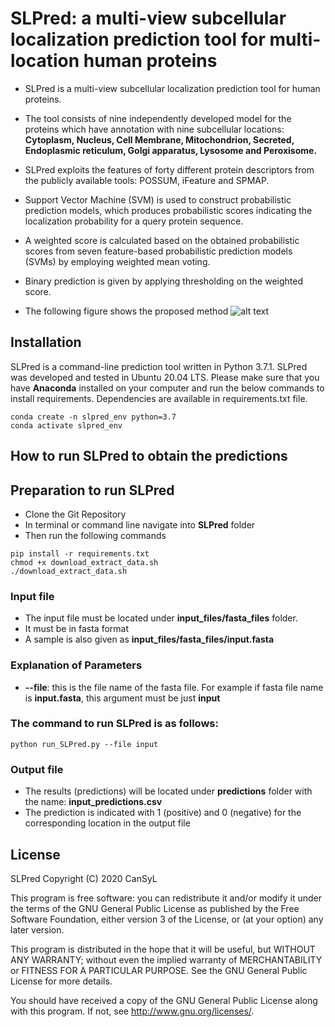# SLPred: a multi-view subcellular localization prediction tool for multi-location human proteins
* SLPred is a multi-view subcellular localization prediction tool for human proteins.
* The tool consists of nine independently developed model for the proteins which have annotation with nine subcellular locations: **Cytoplasm, Nucleus, Cell Membrane, Mitochondrion, Secreted, Endoplasmic reticulum, Golgi apparatus, Lysosome and Peroxisome.** 
* SLPred exploits the features of forty different protein descriptors from the publicly available tools: POSSUM, iFeature and SPMAP.
* Support Vector Machine (SVM) is used to construct probabilistic prediction models, which produces probabilistic scores indicating the localization probability for a query protein sequence. 
* A weighted score is calculated based on the obtained probabilistic scores from seven feature-based probabilistic prediction models (SVMs) by employing weighted mean voting.
* Binary prediction is given by applying thresholding on the weighted score.

* The following figure shows the proposed method
![alt text](https://github.com/gozsari/SLPred/blob/master/images/model_architecture.png)

## Installation

SLPred is a command-line prediction tool written in Python 3.7.1. SLPred was developed and tested in Ubuntu 20.04 LTS. Please make sure that you have **Anaconda** installed on  your computer and  run the below commands to install requirements. Dependencies are available in requirements.txt file.

```
conda create -n slpred_env python=3.7
conda activate slpred_env
```

## How to run SLPred to obtain the predictions 

## Preparation to run SLPred

* Clone the Git Repository
* In terminal or command line navigate into **SLPred** folder
* Then run the following commands

```
pip install -r requirements.txt
chmod +x download_extract_data.sh
./download_extract_data.sh
```

### Input file 

* The input file must be located under **input_files/fasta_files** folder.
* It must be in fasta format
* A sample is also given as **input_files/fasta_files/input.fasta**

### Explanation of Parameters

* **--file**: this is the file name of the fasta file. For example if fasta file name is **input.fasta**, this argument must be just **input**

### The command to run SLPred is as follows:
```
python run_SLPred.py --file input 
```
### Output file

* The results (predictions) will be located under **predictions** folder with the name: **input_predictions.csv**
* The prediction is indicated with 1 (positive) and 0 (negative) for the corresponding location in the output file

## License

SLPred
    Copyright (C) 2020 CanSyL

This program is free software: you can redistribute it and/or modify it under the terms of the GNU General Public License as published by the Free Software Foundation, either version 3 of the License, or (at your option) any later version.

This program is distributed in the hope that it will be useful, but WITHOUT ANY WARRANTY; without even the implied warranty of MERCHANTABILITY or FITNESS FOR A PARTICULAR PURPOSE. See the GNU General Public License for more details.

You should have received a copy of the GNU General Public License along with this program.  If not, see <http://www.gnu.org/licenses/>.

